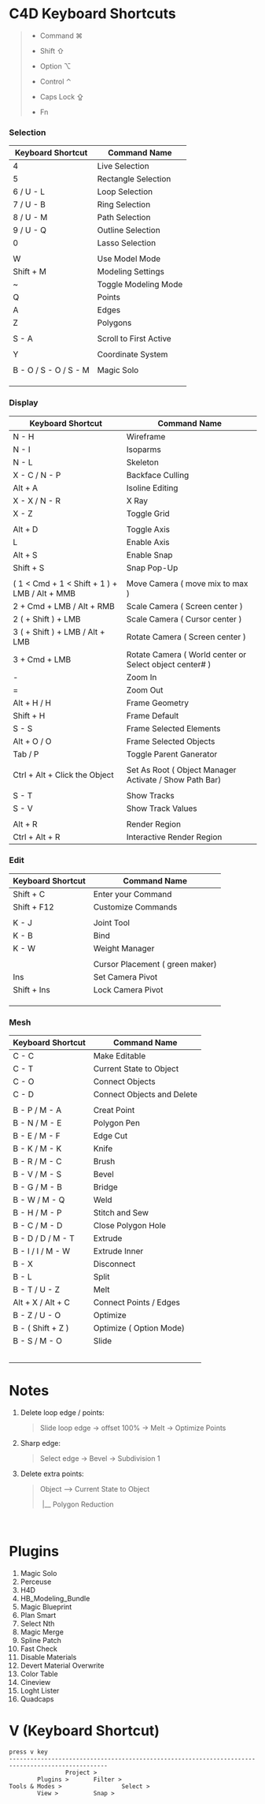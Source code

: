 # C4D Keyboard Shortcuts

> - Command ⌘
> - Shift ⇧
>
>
> - Option ⌥
> - Control ⌃
>
>
> - Caps Lock ⇪
> - Fn
>
>


### Selection

| Keyboard Shortcut     | Command Name           |
| --------------------- | ---------------------- |
| 4                     | Live Selection         |
| 5                     | Rectangle Selection    |
| 6 / U - L             | Loop Selection         |
| 7 / U - B             | Ring Selection         |
| 8 / U - M             | Path Selection         |
| 9 / U - Q             | Outline Selection      |
| 0                     | Lasso Selection        |
|                       |                        |
| W                     | Use Model Mode         |
| Shift + M             | Modeling Settings      |
| ~                     | Toggle Modeling Mode   |
| Q                     | Points                 |
| A                     | Edges                  |
| Z                     | Polygons               |
|                       |                        |
| S - A                 | Scroll to First Active |
|                       |                        |
| Y                     | Coordinate System      |
|                       |                        |
| B - O / S - O / S - M | Magic Solo             |
|                       |                        |
|                       |                        |
|                       |                        |



### Display

| Keyboard Shortcut                        | Command Name                             |
| ---------------------------------------- | ---------------------------------------- |
| N - H                                    | Wireframe                                |
| N - I                                    | Isoparms                                 |
| N - L                                    | Skeleton                                 |
| X - C / N - P                            | Backface Culling                         |
| Alt + A                                  | Isoline Editing                          |
| X - X / N - R                            | X Ray                                    |
| X - Z                                    | Toggle Grid                              |
|                                          |                                          |
| Alt + D                                  | Toggle Axis                              |
| L                                        | Enable Axis                              |
| Alt + S                                  | Enable Snap                              |
| Shift + S                                | Snap Pop-Up                              |
|                                          |                                          |
| ( 1 < Cmd + 1 < Shift + 1 ) + LMB / Alt + MMB | Move Camera ( move mix to max )          |
| 2 + Cmd + LMB / Alt + RMB                | Scale Camera ( Screen center )           |
| 2 ( + Shift ) + LMB                      | Scale Camera ( Cursor center )           |
| 3 ( + Shift ) + LMB  / Alt + LMB         | Rotate Camera ( Screen center )          |
| 3 + Cmd + LMB                            | Rotate Camera ( World center or Select object center# ) |
| -                                        | Zoom In                                  |
| =                                        | Zoom Out                                 |
| Alt + H / H                              | Frame Geometry                           |
| Shift + H                                | Frame Default                            |
| S - S                                    | Frame Selected Elements                  |
| Alt + O / O                              | Frame Selected Objects                   |
| Tab / P                                  | Toggle Parent Ganerator                  |
|                                          |                                          |
| Ctrl + Alt + Click the Object            | Set As Root ( Object Manager Activate / Show Path Bar) |
|                                          |                                          |
| S - T                                    | Show Tracks                              |
| S - V                                    | Show Track Values                        |
|                                          |                                          |
| Alt + R                                  | Render Region                            |
| Ctrl + Alt + R                           | Interactive Render Region                |



### Edit

| Keyboard Shortcut | Command Name                    |
| ----------------- | ------------------------------- |
| Shift + C         | Enter your Command              |
| Shift + F12       | Customize Commands              |
|                   |                                 |
| K - J             | Joint Tool                      |
| K - B             | Bind                            |
| K - W             | Weight Manager                  |
|                   |                                 |
|                   | Cursor Placement ( green maker) |
| Ins               | Set Camera Pivot                |
| Shift + Ins       | Lock Camera Pivot               |
|                   |                                 |
|                   |                                 |
|                   |                                 |



### Mesh

| Keyboard Shortcut | Command Name               |
| ----------------- | -------------------------- |
| C - C             | Make Editable              |
| C - T             | Current State to Object    |
| C - O             | Connect Objects            |
| C - D             | Connect Objects and Delete |
|                   |                            |
| B - P / M - A     | Creat Point                |
| B - N / M - E     | Polygon Pen                |
| B - E / M - F     | Edge Cut                   |
| B - K / M - K     | Knife                      |
| B - R / M - C     | Brush                      |
| B - V / M - S     | Bevel                      |
| B - G / M - B     | Bridge                     |
| B - W / M - Q     | Weld                       |
| B - H / M - P     | Stitch and Sew             |
| B - C / M - D     | Close Polygon Hole         |
| B - D / D / M - T | Extrude                    |
| B - I / I / M - W | Extrude Inner              |
| B - X             | Disconnect                 |
| B - L             | Split                      |
| B - T / U - Z     | Melt                       |
| Alt + X / Alt + C | Connect Points / Edges     |
| B - Z / U - O     | Optimize                   |
| B - ( Shift + Z ) | Optimize ( Option Mode)    |
| B - S / M - O     | Slide                      |
|                   |                            |
|                   |                            |
|                   |                            |
|                   |                            |
|                   |                            |



# Notes

1. Delete loop edge / points:

   > Slide loop edge -> offset 100% -> Melt -> Optimize Points

2. Sharp edge:

   > Select  edge -> Bevel -> Subdivision 1

3. Delete extra points:

   > Object —> Current State to Object
   >
   > ​    |__  Polygon Reduction

   ​

# Plugins

1. Magic Solo
2. Perceuse
3. H4D
4. HB_Modeling_Bundle
5. Magic Blueprint
6. Plan Smart
7. Select Nth
8. Magic Merge
9. Spline Patch
10. Fast Check
11. Disable Materials
12. Devert Material Overwrite
13. Color Table
14. Cineview
15. Loght Lister
16. Quadcaps



# V (Keyboard Shortcut)

```
press v key
--------------------------------------------------------------------------------------------------
				Project >
		Plugins >		Filter >
Tools & Modes >					Select >
		View >			Snap >

```